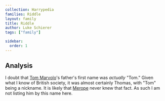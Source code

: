 ```yaml
---
collection: Harrypedia
families: Riddle
layout: family
title: Riddle
author: Luke Schierer
tags: ["family"]

sidebar:
  order: 1
---
```


## Analysis

I doubt that [Tom Marvolo]'s father's first name was _actually_ "Tom." Given what I know of British society, it was almost certainly Thomas, with "Tom" being a nickname. It is likely that [Merope] never knew that fact. As such I am not listing him by this name here.

[Tom Marvolo]: tom_marvolo/
[Merope]: /Harrypedia/people/gaunt/merope/
